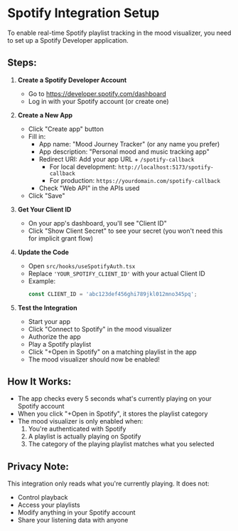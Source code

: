 # Spotify Integration Setup

To enable real-time Spotify playlist tracking in the mood visualizer, you need to set up a Spotify Developer application.

## Steps:

1. **Create a Spotify Developer Account**
   - Go to https://developer.spotify.com/dashboard
   - Log in with your Spotify account (or create one)

2. **Create a New App**
   - Click "Create app" button
   - Fill in:
     - App name: "Mood Journey Tracker" (or any name you prefer)
     - App description: "Personal mood and music tracking app"
     - Redirect URI: Add your app URL + `/spotify-callback`
       - For local development: `http://localhost:5173/spotify-callback`
       - For production: `https://yourdomain.com/spotify-callback`
     - Check "Web API" in the APIs used
   - Click "Save"

3. **Get Your Client ID**
   - On your app's dashboard, you'll see "Client ID"
   - Click "Show Client Secret" to see your secret (you won't need this for implicit grant flow)

4. **Update the Code**
   - Open `src/hooks/useSpotifyAuth.tsx`
   - Replace `'YOUR_SPOTIFY_CLIENT_ID'` with your actual Client ID
   - Example:
     ```typescript
     const CLIENT_ID = 'abc123def456ghi789jkl012mno345pq';
     ```

5. **Test the Integration**
   - Start your app
   - Click "Connect to Spotify" in the mood visualizer
   - Authorize the app
   - Play a Spotify playlist
   - Click "+Open in Spotify" on a matching playlist in the app
   - The mood visualizer should now be enabled!

## How It Works:

- The app checks every 5 seconds what's currently playing on your Spotify account
- When you click "+Open in Spotify", it stores the playlist category
- The mood visualizer is only enabled when:
  1. You're authenticated with Spotify
  2. A playlist is actually playing on Spotify
  3. The category of the playing playlist matches what you selected

## Privacy Note:

This integration only reads what you're currently playing. It does not:
- Control playback
- Access your playlists
- Modify anything in your Spotify account
- Share your listening data with anyone
